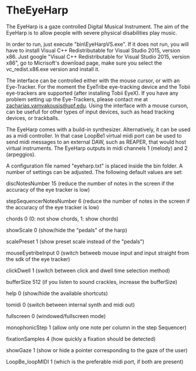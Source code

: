 # TheEyeHarp
The EyeHarp is a gaze controlled Digital Musical Instrument. The aim of the EyeHarp is to allow people with severe physical disabilities play music. 

In order to run, just execute "bin\EyeHarpVS.exe". If it does not run, you will have to install Visual C++ Redistributable for Visual Studio 2015, version x86. Just google "Visual C++ Redistributable for Visual Studio 2015, version x86", go to Micrisoft's download page, make sure you select the vc_redist.x86.exe version and install it. 

The interface can be controlled either with the mouse cursor, or with an Eye-Tracker. For the moment the EyeTribe eye-tracking device and the Tobii eye-trackers are supported (after installing Tobii EyeX). If you have any problem setting up the Eye-Trackers, please contact me at zacharias.vamvakousis@upf.edu.
Using the interface with a mouse curson, can be usefull for other types of input devices, such as head tracking devices, or trackballs. 

The EyeHarp comes with a build-in synthesizer. Alternatively, it can be used as a midi controller. In that case LoopBe1 virtual midi port can be used to send midi messages to an external DAW, such as REAPER, that would host virtual instruments. The EyeHarp outputs in midi channels 1 (melody) and 2 (arpeggios).

A configuration file named "eyeharp.txt" is placed inside the bin folder. A number of settings can be adjusted. The following default values are set:

discNotesNumber 15          (reduce the number of notes in the screen if the accuracy of the eye tracker is low)

stepSequencerNotesNumber 6  (reduce the number of notes in the screen if the accuracy of the eye tracker is low)

chords 0                    (0: not show chords, 1: show chords)

showScale 0                 (show/hide the "pedals" of the harp)

scalePreset 1               (show preset scale instead of the "pedals")

mouseEyetribeInput 0        (switch betweeb mouse input and input straight from the sdk of the eye tracker)

clickDwell 1                (switch between click and dwell time selection method)

bufferSize 512              (if you listen to sound crackles, increase the bufferSize)

help 0                      (show/hide the available shortcuts)

tomidi 0                    (switch between internal synth and midi out)

fullscreen 0                (windowed/fullscreen mode)

monophonicStep 1            (allow only one note per column in the step Sequencer)

fixationSamples 4           (how quickly a fixation should be detected) 

showGaze 1                  (show or hide a pointer corresponding to the gaze of the user)

LoopBe_loopMIDI 1           (which is the preferable midi port, if both are present)
           

